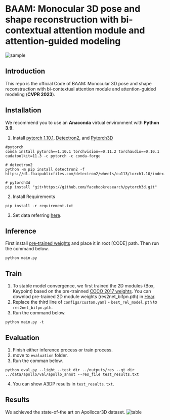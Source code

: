 # BAAM: Monocular 3D pose and shape reconstruction with bi-contextual attention module and attention-guided modeling

![sample](https://github.com/gywns6287/BAAM/blob/main/for_git/resutls.png)

## Introduction
This repo is the official Code of  BAAM: Monocular 3D pose and shape reconstruction with bi-contextual attention module and attention-guided modeling (**CVPR 2023**).

## Installation
We recommend you to use an **Anaconda** virtual environment with **Python 3.9**. 

1. Install [pytorch 1.10.1](https://pytorch.org/get-started/previous-versions/), [Detectron2](https://detectron2.readthedocs.io/en/latest/tutorials/install.html), and [Pytorch3D](https://github.com/facebookresearch/pytorch3d/blob/main/INSTALL.md)
```
#pytorch
conda install pytorch==1.10.1 torchvision==0.11.2 torchaudio==0.10.1 cudatoolkit=11.3 -c pytorch -c conda-forge

# detectron2
python -m pip install detectron2 -f https://dl.fbaipublicfiles.com/detectron2/wheels/cu113/torch1.10/index.html

# pytorch3d
pip install "git+https://github.com/facebookresearch/pytorch3d.git"
```
2. Install Requirements
```
pip install -r requirement.txt
```
3. Set data referring [here](https://github.com/gywns6287/BAAM/blob/main/for_git/directory.md).

## Inference
First install [pre-trained weights](https://drive.google.com/file/d/1oM-iA5Z-8AOBgX5hUCfAoLX8hcn4YBpp/view?usp=sharing) and place it in root [CODE] path. Then run the command below.
```
python main.py
```

## Train
1. To stable model convergence, we first trained the 2D modules (Box, Keypoint) based on the pre-trainned [COCO 2017 weights](https://drive.google.com/file/d/1GZyzJLB3FTcs8C7MpZRQWw44liYPyOMD/edit). You can downlod pre-trained 2D module weights (res2net_bifpn.pth) in [Hear](https://drive.google.com/file/d/1aX_-SfHtXAdE-frgrbrlQYuWddhwX3V3/view?usp=drive_link).
2. Replace the third line of `configs/custom.yaml` - `best_rel_model.pth` to `res2net_bifpn.pth`.
3. Run the command below.
```
python main.py -t
```

## Evaluation
1. Finish either inference process or train process.
2. move to `evaluation` folder.
3. Run the comman below.
```
python eval.py --light --test_dir ../outputs/res --gt_dir ../data/apollo/val/apollo_annot --res_file test_results.txt
```
4. You can show A3DP results in `test_results.txt`.

## Results
We achieved the state-of-the art on Apollocar3D dataset.
![table](https://github.com/gywns6287/BAAM/blob/main/for_git/table.png)
